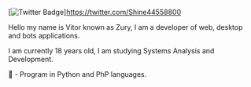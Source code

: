 [![Twitter Badge](https://img.shields.io/badge/-Twitter-1ca0f1?style=flat-square&labelColor=1ca0f1&logo=twitter&logoColor=white&link=https://twitter.com/fagnerpsantos)]https://twitter.com/Shine44558800


Hello my name is Vitor known as Zury, I am a developer of web, desktop and bots applications.

I am currently 18 years old, I am studying Systems Analysis and Development.

🤖 - Program in Python and PhP languages.
